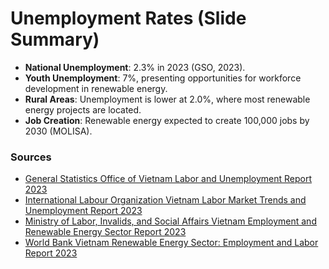 
# Unemployment Rates (Slide Summary)

- **National Unemployment**: 2.3% in 2023 (GSO, 2023).
- **Youth Unemployment**: 7%, presenting opportunities for workforce development in renewable energy.
- **Rural Areas**: Unemployment is lower at 2.0%, where most renewable energy projects are located.
- **Job Creation**: Renewable energy expected to create 100,000 jobs by 2030 (MOLISA).

### Sources
- [General Statistics Office of Vietnam Labor and Unemployment Report 2023](https://www.gso.gov.vn)
- [International Labour Organization Vietnam Labor Market Trends and Unemployment Report 2023](https://www.ilo.org)
- [Ministry of Labor, Invalids, and Social Affairs Vietnam Employment and Renewable Energy Sector Report 2023](https://www.molisa.gov.vn)
- [World Bank Vietnam Renewable Energy Sector: Employment and Labor Report 2023](https://www.worldbank.org/en/country/vietnam/publication/vietnam-labor-market)

